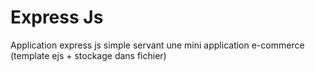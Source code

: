 # Express Js

Application express js simple servant une mini application e-commerce (template ejs + stockage dans fichier)

